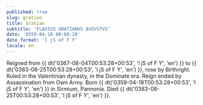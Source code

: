 ```yaml
---
published: true
slug: gratian
title: Gratian
subtitle: 'FLAVIVS GRATIANVS AVGVSTVS'
date: '0359-04-18 00:00:28'
date_format: 'l jS of F Y'
locale: en
---
```


Reigned from {{ dt('0367-08-04T00:53:28+00:53', 'l jS of F Y', 'en') }} to {{ dt('0383-08-25T00:53:28+00:53', 'l jS of F Y', 'en') }}, rose by Birthright. Ruled in the Valentinian dynasty, in the Dominate era. Reign ended by Assassination from Own Army. Born {{ dt('0359-04-18T00:53:28+00:53', 'l jS of F Y', 'en') }} in Sirmium, Pannonia. Died {{ dt('0383-08-25T00:53:28+00:53', 'l jS of F Y', 'en') }}.
